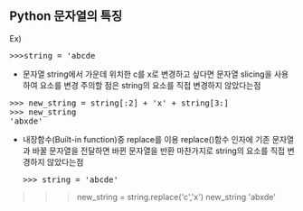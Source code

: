 Python 문자열의 특징
----

Ex)
<pre>
>>>string = 'abcde
</pre>

+ 문자열 string에서 가운데 위치한 c를 x로 변경하고 싶다면
  문자열 slicing을 사용하여 요소를 변경
  주의할 점은 string의 요소를 직접 변경하지 않았다는점

<pre>
>>> new_string = string[:2] + 'x' + string[3:]
>>> new_string
'abxde'
</pre>

+ 내장함수(Built-in function)중 replace를 이용
  replace()함수 인자에 기존 문자열과 바꿀 문자열을 전달하면 바뀐 문자열을 반환
  마찬가지로 string의 요소를 직접 변경하지 않았다는점
  
  <pre>
  >>> string = 'abcde'
>>> new_string = string.replace('c','x')
>>> new_string
'abxde'
  </pre>
